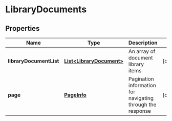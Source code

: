 
# LibraryDocuments

## Properties
Name | Type | Description | Notes
------------ | ------------- | ------------- | -------------
**libraryDocumentList** | [**List&lt;LibraryDocument&gt;**](LibraryDocument.md) | An array of document library items |  [optional]
**page** | [**PageInfo**](PageInfo.md) | Pagination information for navigating through the response |  [optional]



